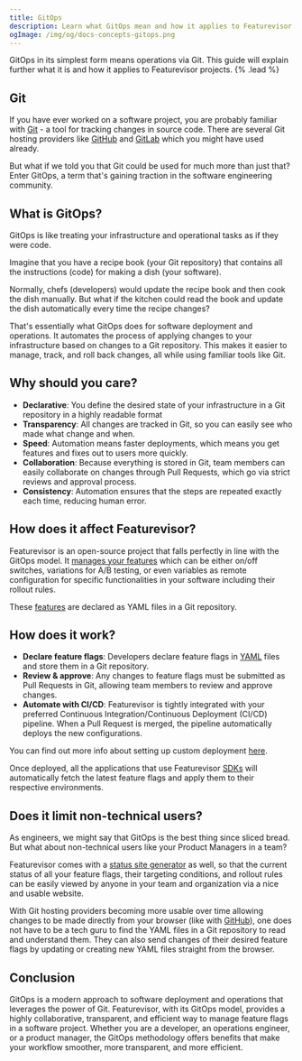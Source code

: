 ```yaml
---
title: GitOps
description: Learn what GitOps mean and how it applies to Featurevisor
ogImage: /img/og/docs-concepts-gitops.png
---
```


GitOps in its simplest form means operations via Git. This guide will explain further what it is and how it applies to Featurevisor projects. {% .lead %}

## Git

If you have ever worked on a software project, you are probably familiar with [Git](https://git-scm.com/) - a tool for tracking changes in source code. There are several Git hosting providers like [GitHub](https://github.com) and [GitLab](https://gitlab.com) which you might have used already.

But what if we told you that Git could be used for much more than just that? Enter GitOps, a term that's gaining traction in the software engineering community.

## What is GitOps?

GitOps is like treating your infrastructure and operational tasks as if they were code.

Imagine that you have a recipe book (your Git repository) that contains all the instructions (code) for making a dish (your software).

Normally, chefs (developers) would update the recipe book and then cook the dish manually. But what if the kitchen could read the book and update the dish automatically every time the recipe changes?

That's essentially what GitOps does for software deployment and operations. It automates the process of applying changes to your infrastructure based on changes to a Git repository. This makes it easier to manage, track, and roll back changes, all while using familiar tools like Git.

## Why should you care?

- **Declarative**: You define the desired state of your infrastructure in a Git repository in a highly readable format
- **Transparency**: All changes are tracked in Git, so you can easily see who made what change and when.
- **Speed**: Automation means faster deployments, which means you get features and fixes out to users more quickly.
- **Collaboration**: Because everything is stored in Git, team members can easily collaborate on changes through Pull Requests, which go via strict reviews and approval process.
- **Consistency**: Automation ensures that the steps are repeated exactly each time, reducing human error.

## How does it affect Featurevisor?

Featurevisor is an open-source project that falls perfectly in line with the GitOps model. It [manages your features](/docs/feature-management) which can be either on/off switches, variations for A/B testing, or even variables as remote configuration for specific functionalities in your software including their rollout rules.

These [features](/docs/features) are declared as YAML files in a Git repository.

## How does it work?

- **Declare feature flags**: Developers declare feature flags in [YAML](/docs/features) files and store them in a Git repository.
- **Review & approve**: Any changes to feature flags must be submitted as Pull Requests in Git, allowing team members to review and approve changes.
- **Automate with CI/CD**: Featurevisor is tightly integrated with your preferred Continuous Integration/Continuous Deployment (CI/CD) pipeline. When a Pull Request is merged, the pipeline automatically deploys the new configurations.

You can find out more info about setting up custom deployment [here](/docs/deployment).

Once deployed, all the applications that use Featurevisor [SDKs](/docs/sdks) will automatically fetch the latest feature flags and apply them to their respective environments.

## Does it limit non-technical users?

As engineers, we might say that GitOps is the best thing since sliced bread. But what about non-technical users like your Product Managers in a team?

Featurevisor comes with a [status site generator](/docs/site) as well, so that the current status of all your feature flags, their targeting conditions, and rollout rules can be easily viewed by anyone in your team and organization via a nice and usable website.

With Git hosting providers becoming more usable over time allowing changes to be made directly from your browser (like with [GitHub](https://github.com)), one does not have to be a tech guru to find the YAML files in a Git repository to read and understand them. They can also send changes of their desired feature flags by updating or creating new YAML files straight from the browser.

## Conclusion

GitOps is a modern approach to software deployment and operations that leverages the power of Git. Featurevisor, with its GitOps model, provides a highly collaborative, transparent, and efficient way to manage feature flags in a software project. Whether you are a developer, an operations engineer, or a product manager, the GitOps methodology offers benefits that make your workflow smoother, more transparent, and more efficient.
